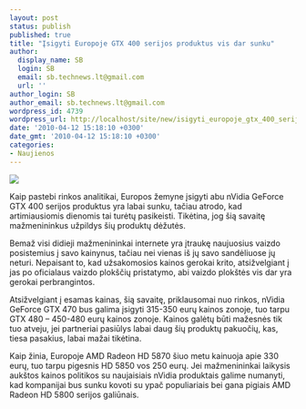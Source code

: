 ```yaml
---
layout: post
status: publish
published: true
title: "Įsigyti Europoje GTX 400 serijos produktus vis dar sunku"
author:
  display_name: SB
  login: SB
  email: sb.technews.lt@gmail.com
  url: ''
author_login: SB
author_email: sb.technews.lt@gmail.com
wordpress_id: 4739
wordpress_url: http://localhost/site/new/isigyti_europoje_gtx_400_serijos_produktus_vis_dar_sunku/
date: '2010-04-12 15:18:10 +0300'
date_gmt: '2010-04-12 15:18:10 +0300'
categories:
- Naujienos
---
```

<div class="imgright"><img src="http://t3.gstatic.com/images?q=tbn:fjtv2gGOOOIpjM:http://cdn1.slashgear.com/wp-content/uploads/2010/03/ASUS_ENGTX480_graphics_card-540x453.jpg"  /></div>
<p>Kaip pastebi rinkos analitikai, Europos žemyne įsigyti abu nVidia GeForce GTX 400 serijos produktus yra labai sunku, tačiau atrodo, kad artimiausiomis dienomis tai turėtų pasikeisti. Tikėtina, jog šią savaitę mažmenininkus užpildys šių produktų dėžutės.</p>
<p>Bemaž visi didieji mažmenininkai internete yra įtraukę naujuosius vaizdo posistemius į savo kainynus, tačiau nei vienas iš jų savo sandėliuose jų neturi. Nepaisant to, kad užsakomosios kainos gerokai krito, atsižvelgiant į jas po oficialaus vaizdo plokščių pristatymo, abi vaizdo plokštės vis dar yra gerokai perbrangintos.</p>
<p>Atsižvelgiant į esamas kainas, šią savaitę, priklausomai nuo rinkos, nVidia GeForce GTX 470 bus galima įsigyti 315-350 eurų kainos zonoje, tuo tarpu GTX 480 – 450-480 eurų kainos zonoje. Kainos galėtų būti mažesnės tik tuo atveju, jei partneriai pasiūlys labai daug šių produktų pakuočių, kas, tiesa pasakius, labai mažai tikėtina.</p>
<p>Kaip žinia, Europoje AMD Radeon HD 5870 šiuo metu kainuoja apie 330 eurų, tuo tarpu pigesnis HD 5850 vos 250 eurų. Jei mažmenininkai laikysis aukštos kainos politikos su naujaisiais nVidia produktais galime numanyti, kad kompanijai bus sunku kovoti su ypač populiariais bei gana pigiais AMD Radeon HD 5800 serijos galiūnais.<br /></p>
